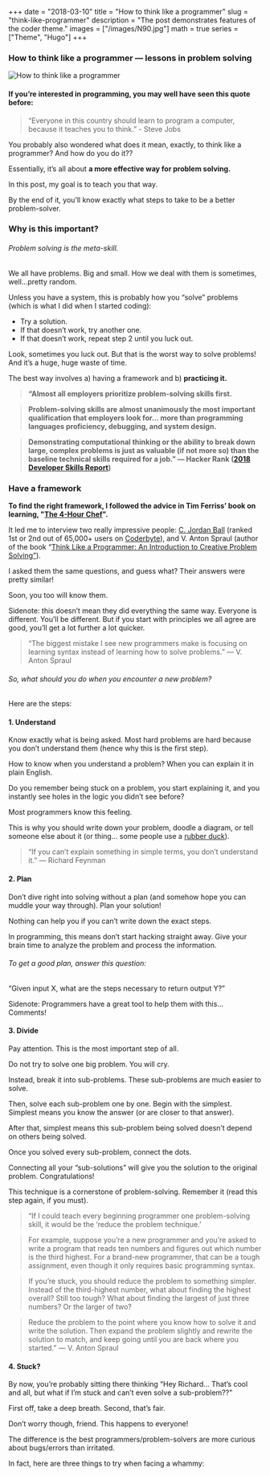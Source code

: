 +++
date = "2018-03-10"
title = "How to think like a programmer"
slug = "think-like-programmer"
description = "The post demonstrates features of the coder theme."
images = ["/images/N90.jpg"]
math = true
series = ["Theme", "Hugo"]
+++

### How to think like a programmer — lessons in problem solving
![How to think like a programmer](https://cdn-media-1.freecodecamp.org/images/1*HTRqXgr7CVtRBsyTxurQew.jpeg)  

#### If you’re interested in programming, you may well have seen this quote before:  
> “Everyone in this country should learn to program a computer, because it teaches you to think.” - Steve Jobs

You probably also wondered what does it mean, exactly, to think like a programmer? And how do you do it??  

Essentially, it’s all about __a more effective way for problem solving.__  

In this post, my goal is to teach you that way.  

By the end of it, you’ll know exactly what steps to take to be a better problem-solver.  

### Why is this important?  

###### Problem solving is the meta-skill.

We all have problems. Big and small. How we deal with them is sometimes, well…pretty random.  

Unless you have a system, this is probably how you “solve” problems (which is what I did when I started coding):  

* Try a solution.
* If that doesn’t work, try another one.
* If that doesn’t work, repeat step 2 until you luck out.

Look, sometimes you luck out. But that is the worst way to solve problems! And it’s a huge, huge waste of time.  

The best way involves a) having a framework and b) __practicing it.__

> __“Almost all employers prioritize problem-solving skills first.__  

> __Problem-solving skills are almost unanimously the most important qualification that employers look for… more than programming languages proficiency, debugging, and system design.__  

> __Demonstrating computational thinking or the ability to break down large, complex problems is just as valuable (if not more so) than the baseline technical skills required for a job.” — Hacker Rank ([2018 Developer Skills Report](https://research.hackerrank.com/developer-skills/2018/))__  


### Have a framework

__To find the right framework, I followed the advice in Tim Ferriss’ book on learning, "[The 4-Hour Chef](https://www.amazon.com/dp/0547884591/?tag=richardreeze-20)".__  

It led me to interview two really impressive people: [C. Jordan Ball](https://www.linkedin.com/in/cjordanball/) (ranked 1st or 2nd out of 65,000+ users on [Coderbyte](https://coderbyte.com/)), and V. Anton Spraul (author of the book “[Think Like a Programmer: An Introduction to Creative Problem Solving”](https://www.amazon.com/dp/1593274246/?tag=richardreeze-20)).  

I asked them the same questions, and guess what? Their answers were pretty similar!  

Soon, you too will know them.  

Sidenote: this doesn’t mean they did everything the same way. Everyone is different. You’ll be different. But if you start with principles we all agree are good, you’ll get a lot further a lot quicker.  

> “The biggest mistake I see new programmers make is focusing on learning syntax instead of learning how to solve problems.” — V. Anton Spraul  

###### So, what should you do when you encounter a new problem?

Here are the steps:  

#### 1. Understand
Know exactly what is being asked. Most hard problems are hard because you don’t understand them (hence why this is the first step).  

How to know when you understand a problem? When you can explain it in plain English.  

Do you remember being stuck on a problem, you start explaining it, and you instantly see holes in the logic you didn’t see before?  

Most programmers know this feeling.  

This is why you should write down your problem, doodle a diagram, or tell someone else about it (or thing… some people use a [rubber duck](https://en.wikipedia.org/wiki/Rubber_duck_debugging)).  

> “If you can’t explain something in simple terms, you don’t understand it.” — Richard Feynman  

#### 2. Plan
Don’t dive right into solving without a plan (and somehow hope you can muddle your way through). Plan your solution!  

Nothing can help you if you can’t write down the exact steps.  

In programming, this means don’t start hacking straight away. Give your brain time to analyze the problem and process the information.  

###### To get a good plan, answer this question:

“Given input X, what are the steps necessary to return output Y?”  

Sidenote: Programmers have a great tool to help them with this… Comments!  

#### 3. Divide
Pay attention. This is the most important step of all.  

Do not try to solve one big problem. You will cry.  

Instead, break it into sub-problems. These sub-problems are much easier to solve.  

Then, solve each sub-problem one by one. Begin with the simplest. Simplest means you know the answer (or are closer to that answer).  

After that, simplest means this sub-problem being solved doesn’t depend on others being solved.  

Once you solved every sub-problem, connect the dots.  

Connecting all your “sub-solutions” will give you the solution to the original problem.    Congratulations!  

This technique is a cornerstone of problem-solving. Remember it (read this step again, if you must).  

> “If I could teach every beginning programmer one problem-solving skill, it would be the ‘reduce the problem technique.’  

> For example, suppose you’re a new programmer and you’re asked to write a program that reads ten numbers and figures out which number is the third highest. For a brand-new programmer, that can be a tough assignment, even though it only requires basic programming syntax.  

> If you’re stuck, you should reduce the problem to something simpler. Instead of the third-highest number, what about finding the highest overall? Still too tough? What about finding the largest of just three numbers? Or the larger of two?  

> Reduce the problem to the point where you know how to solve it and write the solution. Then expand the problem slightly and rewrite the solution to match, and keep going until you are back where you started.” — V. Anton Spraul  

#### 4. Stuck?
By now, you’re probably sitting there thinking “Hey Richard... That’s cool and all, but what if I’m stuck and can’t even solve a sub-problem??”  

First off, take a deep breath. Second, that’s fair.  

Don’t worry though, friend. This happens to everyone!  

The difference is the best programmers/problem-solvers are more curious about bugs/errors than irritated.  

In fact, here are three things to try when facing a whammy:  